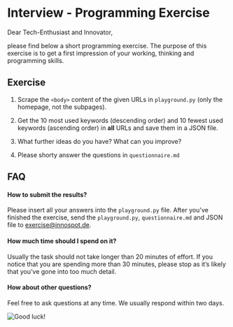 # Interview - Programming Exercise

Dear Tech-Enthusiast and Innovator,

please find below a short programming exercise. The purpose of this exercise is to get a first impression of your working, thinking and programming skills.

## Exercise

1) Scrape the `<body>` content of the given URLs in `playground.py` (only the homepage, not the subpages).

2) Get the 10 most used keywords (descending order) and 10 fewest used keywords (ascending order) in **all** URLs and save them in a JSON file.

3) What further ideas do you have? What can you improve?

4) Please shorty answer the questions in `questionnaire.md`

## FAQ

#### How to submit the results? 
Please insert all your answers into the `playground.py` file. After you've finished the exercise, send the `playground.py`, `questionnaire.md` and JSON file to [exercise@innospot.de](mailto:exercise@innospot.de?subject=[Programming%20Exercise]).

#### How much time should I spend on it?
Usually the task should not take longer than 20 minutes of effort. If you notice that you are spending more than 30 minutes, please stop as it’s likely that you’ve gone into too much detail.

#### How about other questions?
Feel free to ask questions at any time. We usually respond within two days.


![Good luck!](https://innospot.de/wp-content/uploads/good-luck.jpg)
